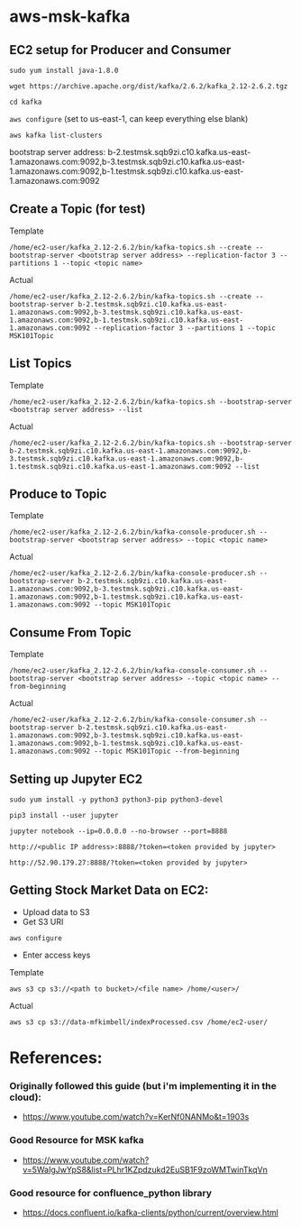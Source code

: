 # aws-msk-kafka

EC2 setup for Producer and Consumer
-----------------------------------------------------------------------
`sudo yum install java-1.8.0`

`wget https://archive.apache.org/dist/kafka/2.6.2/kafka_2.12-2.6.2.tgz`

`cd kafka`

`aws configure` (set to us-east-1, can keep everything else blank)

`aws kafka list-clusters`

bootstrap server address:
b-2.testmsk.sqb9zi.c10.kafka.us-east-1.amazonaws.com:9092,b-3.testmsk.sqb9zi.c10.kafka.us-east-1.amazonaws.com:9092,b-1.testmsk.sqb9zi.c10.kafka.us-east-1.amazonaws.com:9092

Create a Topic (for test)
----------------------
Template
```
/home/ec2-user/kafka_2.12-2.6.2/bin/kafka-topics.sh --create --bootstrap-server <bootstrap server address> --replication-factor 3 --partitions 1 --topic <topic name>
```
Actual
```
/home/ec2-user/kafka_2.12-2.6.2/bin/kafka-topics.sh --create --bootstrap-server b-2.testmsk.sqb9zi.c10.kafka.us-east-1.amazonaws.com:9092,b-3.testmsk.sqb9zi.c10.kafka.us-east-1.amazonaws.com:9092,b-1.testmsk.sqb9zi.c10.kafka.us-east-1.amazonaws.com:9092 --replication-factor 3 --partitions 1 --topic MSK101Topic
```

List Topics
--------------------
Template
```
/home/ec2-user/kafka_2.12-2.6.2/bin/kafka-topics.sh --bootstrap-server <bootstrap server address> --list
```
Actual
```
/home/ec2-user/kafka_2.12-2.6.2/bin/kafka-topics.sh --bootstrap-server b-2.testmsk.sqb9zi.c10.kafka.us-east-1.amazonaws.com:9092,b-3.testmsk.sqb9zi.c10.kafka.us-east-1.amazonaws.com:9092,b-1.testmsk.sqb9zi.c10.kafka.us-east-1.amazonaws.com:9092 --list
```

Produce to Topic
----------------
Template
```
/home/ec2-user/kafka_2.12-2.6.2/bin/kafka-console-producer.sh --bootstrap-server <bootstrap server address> --topic <topic name>
```
Actual
```
/home/ec2-user/kafka_2.12-2.6.2/bin/kafka-console-producer.sh --bootstrap-server b-2.testmsk.sqb9zi.c10.kafka.us-east-1.amazonaws.com:9092,b-3.testmsk.sqb9zi.c10.kafka.us-east-1.amazonaws.com:9092,b-1.testmsk.sqb9zi.c10.kafka.us-east-1.amazonaws.com:9092 --topic MSK101Topic
```

Consume From Topic
------
Template
```
/home/ec2-user/kafka_2.12-2.6.2/bin/kafka-console-consumer.sh --bootstrap-server <bootstrap server address> --topic <topic name> --from-beginning
```
Actual
```
/home/ec2-user/kafka_2.12-2.6.2/bin/kafka-console-consumer.sh --bootstrap-server b-2.testmsk.sqb9zi.c10.kafka.us-east-1.amazonaws.com:9092,b-3.testmsk.sqb9zi.c10.kafka.us-east-1.amazonaws.com:9092,b-1.testmsk.sqb9zi.c10.kafka.us-east-1.amazonaws.com:9092 --topic MSK101Topic --from-beginning
```

Setting up Jupyter EC2
------
```
sudo yum install -y python3 python3-pip python3-devel
```
```
pip3 install --user jupyter
```
```
jupyter notebook --ip=0.0.0.0 --no-browser --port=8888
```
```
http://<public IP address>:8888/?token=<token provided by jupyter>
```
```
http://52.90.179.27:8888/?token=<token provided by jupyter>
```
Getting Stock Market Data on EC2:
------
* Upload data to S3
* Get S3 URI
```
aws configure
```
* Enter access keys
  
Template
```
aws s3 cp s3://<path to bucket>/<file name> /home/<user>/
```
Actual
```
aws s3 cp s3://data-mfkimbell/indexProcessed.csv /home/ec2-user/
```

# References:

### Originally followed this guide (but i'm implementing it in the cloud):

* https://www.youtube.com/watch?v=KerNf0NANMo&t=1903s
  
### Good Resource for MSK kafka

* https://www.youtube.com/watch?v=5WaIgJwYpS8&list=PLhr1KZpdzukd2EuSB1F9zoWMTwinTkqVn
  
### Good resource for confluence_python library

* https://docs.confluent.io/kafka-clients/python/current/overview.html
